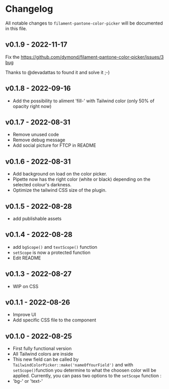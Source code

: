 # Changelog

All notable changes to `filament-pantone-color-picker` will be documented in this file.

## v0.1.9 - 2022-11-17

Fix the https://github.com/dymond/filament-pantone-color-picker/issues/3 [bug](https://github.com/dymond/filament-pantone-color-picker/issues?q=is%3Aissue+is%3Aclosed+label%3Abug)

Thanks to @devadattas to found it and solve it ;-)

## v0.1.8 - 2022-09-16

- Add the possibility to aliment 'fill-' with Tailwind color (only 50% of opacity right now)

## v0.1.7 - 2022-08-31

- Remove unused code
- Remove debug message
- Add social picture for FTCP in README

## v0.1.6 - 2022-08-31

- Add background on load on the color picker.
- Pipette now has the right color (white or black) depending on the selected colour's darkness.
- Optimize the tailwind CSS size of the plugin.

## v0.1.5 - 2022-08-28

- add publishable assets

## v0.1.4 - 2022-08-28

- add `bgScope()` and `textScope()` function
- `setScope` is now a protected function
- Edit README

## v0.1.3 - 2022-08-27

- WIP on CSS

## v0.1.1 - 2022-08-26

- Improve UI
- Add specific CSS file to the component

## v0.1.0 - 2022-08-25

- First fully functional version
- All Tailwind colors are inside
- This new field can be called by `TailwindColorPicker::make('nameOfYourField')` and with `setScope()`function you determine to what the choosen color will be applied. Currently, you can pass two options to the `setScope` function :
- 'bg-' or 'text-'
